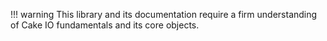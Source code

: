 !!! warning
    This library and its documentation require a firm understanding of Cake IO fundamentals and its core objects.